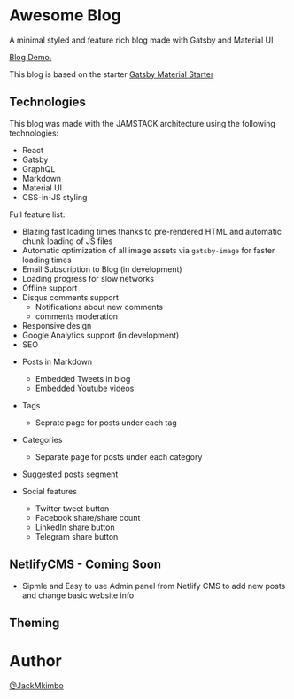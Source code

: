 <div align="center">
    
</div>

# Awesome Blog

A minimal styled and feature rich blog made with Gatsby and Material UI

[Blog Demo.](https://minimal-awesome-blog.netlify.app/)

This blog is based on the starter [Gatsby Material Starter](https://github.com/Vagr9K/gatsby-material-starter")

## Technologies

This blog was made with the JAMSTACK architecture using the following technologies:

- React
- Gatsby
- GraphQL
- Markdown
- Material UI
- CSS-in-JS styling

Full feature list:

- Blazing fast loading times thanks to pre-rendered HTML and automatic chunk loading of JS files
- Automatic optimization of all image assets via `gatsby-image` for faster loading times
- Email Subscription to Blog (in development)
- Loading progress for slow networks
- Offline support
- Disqus comments support
  - Notifications about new comments
  - comments moderation
- Responsive design
- Google Analytics support (in development)
- SEO

* Posts in Markdown
  - Embedded Tweets in blog
  - Embedded Youtube videos
* Tags
  - Seprate page for posts under each tag
* Categories
  - Separate page for posts under each category
* Suggested posts segment

* Social features
  - Twitter tweet button
  - Facebook share/share count
  - LinkedIn share button
  - Telegram share button

## NetlifyCMS - Coming Soon

- Sipmle and Easy to use Admin panel from Netlify CMS to add new posts and change basic website info

## Theming

# Author

[@JackMkimbo](https://twitter.com/JackMkimbo)
